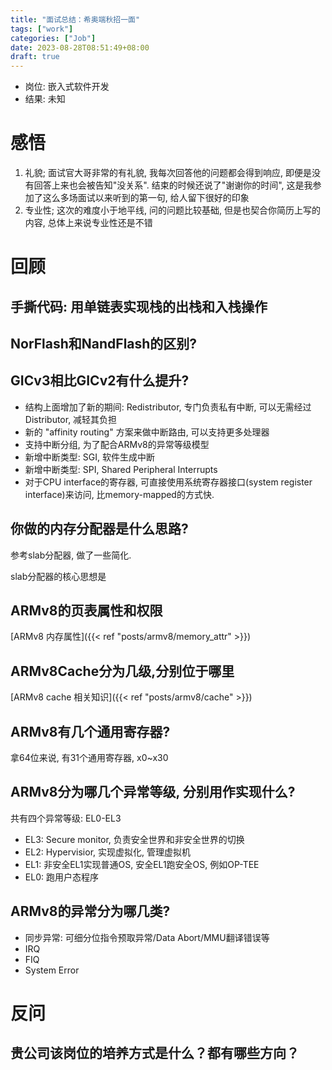```yaml
---
title: "面试总结：希奥端秋招一面"
tags: ["work"]
categories: ["Job"]
date: 2023-08-28T08:51:49+08:00
draft: true
---
```


- 岗位: 嵌入式软件开发
- 结果: 未知

# 感悟

1. 礼貌; 面试官大哥非常的有礼貌, 我每次回答他的问题都会得到响应, 即便是没有回答上来也会被告知"没关系".
   结束的时候还说了"谢谢你的时间", 这是我参加了这么多场面试以来听到的第一句, 给人留下很好的印象
2. 专业性; 这次的难度小于地平线, 问的问题比较基础, 但是也契合你简历上写的内容, 总体上来说专业性还是不错


# 回顾

## 手撕代码: 用单链表实现栈的出栈和入栈操作

## NorFlash和NandFlash的区别?

## GICv3相比GICv2有什么提升?
* 结构上面增加了新的期间: Redistributor, 专门负责私有中断, 可以无需经过 Distributor, 减轻其负担
* 新的 "affinity routing" 方案来做中断路由, 可以支持更多处理器
* 支持中断分组, 为了配合ARMv8的异常等级模型
* 新增中断类型: SGI, 软件生成中断
* 新增中断类型: SPI, Shared Peripheral Interrupts  
* 对于CPU interface的寄存器, 可直接使用系统寄存器接口(system register interface)来访问, 比memory-mapped的方式快.


## 你做的内存分配器是什么思路?

参考slab分配器, 做了一些简化.

slab分配器的核心思想是

## ARMv8的页表属性和权限
[ARMv8 内存属性]({{< ref "posts/armv8/memory_attr" >}})

## ARMv8Cache分为几级,分别位于哪里
[ARMv8 cache 相关知识]({{< ref "posts/armv8/cache" >}})
## ARMv8有几个通用寄存器?

拿64位来说, 有31个通用寄存器, x0~x30

## ARMv8分为哪几个异常等级, 分别用作实现什么?
共有四个异常等级: EL0-EL3
- EL3: Secure monitor, 负责安全世界和非安全世界的切换
- EL2: Hypervisior, 实现虚拟化, 管理虚拟机
- EL1: 非安全EL1实现普通OS, 安全EL1跑安全OS, 例如OP-TEE
- EL0: 跑用户态程序

## ARMv8的异常分为哪几类?
- 同步异常: 可细分位指令预取异常/Data Abort/MMU翻译错误等
- IRQ
- FIQ
- System Error


# 反问

## 贵公司该岗位的培养方式是什么？都有哪些方向？
